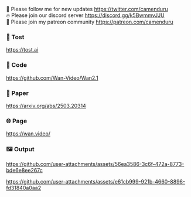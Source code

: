 🐣 Please follow me for new updates https://twitter.com/camenduru <br />
🔥 Please join our discord server https://discord.gg/k5BwmmvJJU <br />
🥳 Please join my patreon community https://patreon.com/camenduru <br />

###  🥪 Tost
https://tost.ai

### 🧬 Code
https://github.com/Wan-Video/Wan2.1

### 📄 Paper
https://arxiv.org/abs/2503.20314

### 🌐 Page
https://wan.video/

### 🖼 Output

https://github.com/user-attachments/assets/56ea3586-3c6f-472a-8773-bde6e8ee267c

https://github.com/user-attachments/assets/e61cb999-921b-4660-8896-fd31840a0aa2
